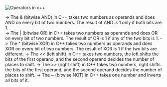 ![Operators in c++](https://media.geeksforgeeks.org/wp-content/cdn-uploads/Operators-In-C.png)

-> The & (bitwise AND) in C++ takes two numbers as operands and does AND on every bit of two numbers. The result of AND is 1 only if both bits are 1.  
-> The | (bitwise OR) in C++ takes two numbers as operands and does OR on every bit of two numbers. The result of OR is 1 if any of the two bits is 1. 
-> The ^ (bitwise XOR) in C++ takes two numbers as operands and does XOR on every bit of two numbers. The result of XOR is 1 if the two bits are different. 
-> The << (left shift) in C++ takes two numbers, the left shifts the bits of the first operand, and the second operand decides the number of places to shift. 
-> The >> (right shift) in C++ takes two numbers, right shifts the bits of the first operand, and the second operand decides the number of places to shift. 
-> The ~ (bitwise NOT) in C++ takes one number and inverts all bits of it.